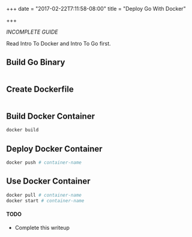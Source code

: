 +++
date = "2017-02-22T7:11:58-08:00"
title = "Deploy Go With Docker"

+++

*INCOMPLETE GUIDE*

Read Intro To Docker and Intro To Go first. 

## Build Go Binary

```sh

```

## Create Dockerfile

```sh

```

## Build Docker Container

```sh
docker build
```

## Deploy Docker Container

```sh
docker push # container-name
```

## Use Docker Container

```sh
docker pull # container-name
docker start # container-name
```

#### TODO

- Complete this writeup
